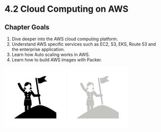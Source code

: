 # 4.2 Cloud Computing on AWS

## Chapter Goals

 1. Dive deeper into the AWS cloud computing platform.
 2. Understand AWS specific services such as EC2, S3, EKS, Route 53 and the enterprise application.
 3. Learn how Auto scaling works in AWS.
 4. Learn how to build AWS images with Packer.

![goals image](../../img/goals_light.svg ':size=100x100 :class=light-mode-icon :alt= goal image; light mode')
![goals image](../../img/goals_dark.svg ':size=100x100 :class=dark-mode-icon :alt= goal image; dark mode')
